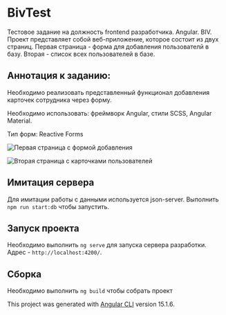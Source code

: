 # BivTest

Тестовое задание на должность frontend разработчика. Angular. BIV. Проект представляет собой веб-приложение, которое состоит из двух страниц. Первая страница - форма для добавления пользователй в базу. Вторая - список всех пользователей в базе.

## Аннотация к заданию:
Необходимо реализовать представленный функционал добавления карточек сотрудника через форму.

Необходимо использовать: 
фреймворк Angular,
стили SCSS,
Angular Material.


Тип форм: Reactive Forms

![Первая страница с формой добавления](https://user-images.githubusercontent.com/61786122/223230422-dd131599-b962-41c6-a240-7020128f7537.jpg)

![Вторая страница с карточками пользователей](https://user-images.githubusercontent.com/61786122/223230598-5479e843-ddea-4c7e-9dda-2e19913446df.jpg)


## Имитация сервера
Для имитации работы с данными используется json-server.
Выполнить `npm run start:db` чтобы запустить.


## Запуск проекта

Необходимо выполнить `ng serve` для запуска сервера разработки. Адрес - `http://localhost:4200/`.

## Сборка

Необходимо выполнить `ng build` чтобы собрать проект

This project was generated with [Angular CLI](https://github.com/angular/angular-cli) version 15.1.6.

